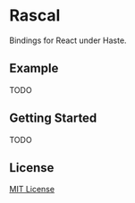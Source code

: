 # Rascal

Bindings for React under Haste.

## Example

TODO

## Getting Started

TODO

## License

[MIT License](http://opensource.org/licenses/MIT)
